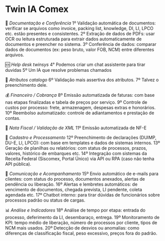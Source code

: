 
# Twin IA Comex

📄 *Documentação e Conferência*
1º Validação automática de documentos: verificar se arquivos como invoice, packing list, knowledge, DI, LI, LPCO etc. estão presentes e consistentes.
2º Extração de dados de PDFs: usar OCR ou leitura estruturada para extrair dados automaticamente de documentos e preencher no sistema.
3º Conferência de dados: comparar dados de documentos (ex: peso bruto, valor FOB, NCM) entre diferentes arquivos.

🆘 *Help desk twinsys*
4° Podemos criar um chat assistente para tirar duvidas
5º Um IA que resolve problemas chamados

🚚 *Atributos catalogo*
6º Validação mais assertiva dos atributos.
7º Talvez o preenchimento dele.

💰 *Financeiro / Cobrança*
8º Emissão automatizada de faturas: com base nas etapas finalizadas e tabela de preços por serviço.
9º Controle de custos por processo: frete, armazenagem, despesas extras e honorários.
10º Reembolso automatizado: controle de adiantamentos e prestação de contas.

🧾 *Nota Fiscal / Validação de XML*
11º Emissão automatizada de NF-E

🚢 *Cadastro e Processamento*
12º Preenchimento de declarações (DUIMP, DU-E, LI, LPCO): com base em templates e dados de sistemas internos.
13º Geração de planilhas ou relatórios: com status de processos, prazos, valores, histórico de embarques etc.
14º Integração com sistemas da Receita Federal (Siscomex, Portal Único) via API ou RPA (caso não tenha API pública).

📧 *Comunicação e Acompanhamento*
15º Envio automático de e-mails para clientes: com status do processo, documentos anexados, alertas de pendência ou liberação.
16º Alertas e lembretes automáticos: de vencimento de documentos, chegada prevista, LI pendente, coleta agendada etc.
17º Chatbot interno: para tirar dúvidas de funcionários sobre processos padrão ou status de cargas.

📊 *Análise e Indicadores*
18º Análise de tempo por etapa: entrada do processo, deferimento da LI, desembaraço, entrega.
19º Monitoramento de KPI: tempo médio de liberação, número de processos por cliente, tipos de NCM mais usados.
20º Detecção de desvios ou anomalias: como diferenças de classificação fiscal, peso excessivo, preços fora do padrão.



